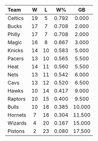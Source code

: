 | Team                             |  W  |  L  |  W%   |   GB   |
|:---------------------------------|:---:|:---:|:-----:|:------:|
| [](/r/bostonceltics) Celtics     | 19  |  5  | 0.792 | 0.000  |
| [](/r/mkebucks) Bucks            | 17  |  7  | 0.708 | 2.000  |
| [](/r/sixers) Philly             | 17  |  7  | 0.708 | 2.000  |
| [](/r/orlandomagic) Magic        | 16  |  8  | 0.667 | 3.000  |
| [](/r/nyknicks) Knicks           | 14  | 10  | 0.583 | 5.000  |
| [](/r/pacers) Pacers             | 13  | 10  | 0.565 | 5.500  |
| [](/r/heat) Heat                 | 14  | 11  | 0.560 | 5.500  |
| [](/r/gonets) Nets               | 13  | 11  | 0.542 | 6.000  |
| [](/r/clevelandcavs) Cavs        | 13  | 12  | 0.520 | 6.500  |
| [](/r/atlantahawks) Hawks        | 10  | 14  | 0.417 | 9.000  |
| [](/r/torontoraptors) Raptors    | 10  | 15  | 0.400 | 9.500  |
| [](/r/chicagobulls) Bulls        | 10  | 16  | 0.385 | 10.000 |
| [](/r/charlottehornets) Hornets  |  7  | 16  | 0.304 | 11.500 |
| [](/r/washingtonwizards) Wizards |  4  | 20  | 0.167 | 15.000 |
| [](/r/detroitpistons) Pistons    |  2  | 23  | 0.080 | 17.500 |